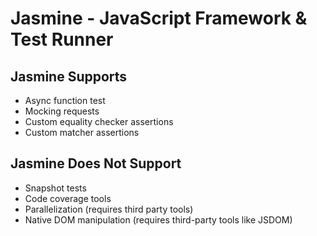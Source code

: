 # Jasmine - JavaScript Framework & Test Runner

## Jasmine Supports

- Async function test
- Mocking requests
- Custom equality checker assertions
- Custom matcher assertions

## Jasmine Does Not Support

- Snapshot tests
- Code coverage tools
- Parallelization (requires third party tools)
- Native DOM manipulation (requires third-party tools like JSDOM)